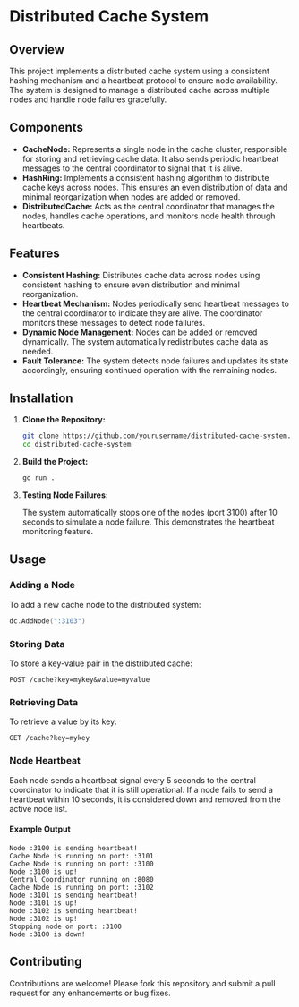 # Distributed Cache System

## Overview

This project implements a distributed cache system using a consistent hashing mechanism and a heartbeat protocol to ensure node availability. The system is designed to manage a distributed cache across multiple nodes and handle node failures gracefully.

## Components

- **CacheNode:** Represents a single node in the cache cluster, responsible for storing and retrieving cache data. It also sends periodic heartbeat messages to the central coordinator to signal that it is alive.
- **HashRing:** Implements a consistent hashing algorithm to distribute cache keys across nodes. This ensures an even distribution of data and minimal reorganization when nodes are added or removed.
- **DistributedCache:** Acts as the central coordinator that manages the nodes, handles cache operations, and monitors node health through heartbeats.

## Features

- **Consistent Hashing:** Distributes cache data across nodes using consistent hashing to ensure even distribution and minimal reorganization.
- **Heartbeat Mechanism:** Nodes periodically send heartbeat messages to the central coordinator to indicate they are alive. The coordinator monitors these messages to detect node failures.
- **Dynamic Node Management:** Nodes can be added or removed dynamically. The system automatically redistributes cache data as needed.
- **Fault Tolerance:** The system detects node failures and updates its state accordingly, ensuring continued operation with the remaining nodes.

## Installation

1. **Clone the Repository:**

   ```bash
   git clone https://github.com/yourusername/distributed-cache-system.git
   cd distributed-cache-system
   ```
2. **Build the Project:**
   ```bash
   go run .
   ```
3. **Testing Node Failures:**

   The system automatically stops one of the nodes (port 3100) after 10 seconds to simulate a node failure. This demonstrates the heartbeat monitoring feature.

## Usage
### Adding a Node
To add a new cache node to the distributed system:
```go
dc.AddNode(":3103")
```
### Storing Data
To store a key-value pair in the distributed cache:
```http
POST /cache?key=mykey&value=myvalue
```
### Retrieving Data
To retrieve a value by its key:
```http
GET /cache?key=mykey
```
### Node Heartbeat
Each node sends a heartbeat signal every 5 seconds to the central coordinator to indicate that it is still operational. If a node fails to send a heartbeat within 10 seconds, it is considered down and removed from the active node list.
#### Example Output
```terminal
Node :3100 is sending heartbeat!
Cache Node is running on port: :3101
Cache Node is running on port: :3100
Node :3100 is up!
Central Coordinator running on :8080
Cache Node is running on port: :3102
Node :3101 is sending heartbeat!
Node :3101 is up!
Node :3102 is sending heartbeat!
Node :3102 is up!
Stopping node on port: :3100
Node :3100 is down!
```
## Contributing
Contributions are welcome! Please fork this repository and submit a pull request for any enhancements or bug fixes.
